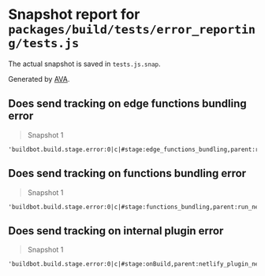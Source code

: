 # Snapshot report for `packages/build/tests/error_reporting/tests.js`

The actual snapshot is saved in `tests.js.snap`.

Generated by [AVA](https://avajs.dev).

## Does send tracking on edge functions bundling error

> Snapshot 1

    'buildbot.build.stage.error:0|c|#stage:edge_functions_bundling,parent:run_netlify_build'

## Does send tracking on functions bundling error

> Snapshot 1

    'buildbot.build.stage.error:0|c|#stage:functions_bundling,parent:run_netlify_build'

## Does send tracking on internal plugin error

> Snapshot 1

    'buildbot.build.stage.error:0|c|#stage:onBuild,parent:netlify_plugin_nextjs'
